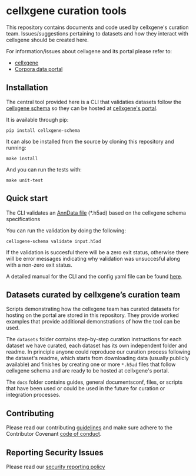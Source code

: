 # cellxgene curation tools

This repository contains documents and code used by cellxgene's curation team. Issues/suggestions pertaining to datasets and how they interact with cellxgene should be created here. 

For information/issues about cellxgene and its portal please refer to:

- [cellxgene](https://github.com/chanzuckerberg/cellxgene)
- [Corpora data portal](https://github.com/chanzuckerberg/corpora-data-portal)

## Installation

The central tool provided here is a CLI that validaties datasets follow the [cellxgene schema](single-cell-curation/schema/2.0.0/corpora_schema.md) so they can be hosted at [cellxgene's portal](https://cellxgene.cziscience.com/). 

It is available through pip:

```
pip install cellxgene-schema
```

It can also be installed from the source by cloning this repository and running:

```
make install 
```

And you can run the tests with:

```
make unit-test
```


## Quick start

The CLI validates an [AnnData file](https://anndata.readthedocs.io/en/latest/) (\*.h5ad) based on the cellxgene schema specifications

You can run the validation by doing the following:

```
cellxgene-schema validate input.h5ad
```

If the validation is succesful there will be a zero exit status, otherwise there will be error messages indicating why validation was unsuccesful  along with a non-zero exit status.

A detailed manual for the CLI and the config yaml file can be found [here](docs/schema_guide.md).

## Datasets curated by cellxgene’s curation team

Scripts demonstrating how the cellxgene team has curated datasets for hosting on the portal are stored in this repository. They provide worked examples that provide additional demonstrations of how the tool can be used.

The `datasets` folder contains step-by-step curation instructions for each dataset we have curated, each dataset has its own independent folder and readme. 
In principle anyone could reproduce our curation process following the dataset's readme, which starts from downloading data (usually publicly available) and finishes by creating one or more `*.h5ad` files that follow cellxgene schema and are ready to be hosted at cellxgene's portal.

The `docs` folder contains guides, general documentsconf, files, or scripts that have been used or could be used in the future for curation or integration processes.

## Contributing

Please read our contributing [guidelines](CONTRIBUTING.md) and make sure adhere to the Contributor Covenant [code of conduct](https://github.com/chanzuckerberg/.github/blob/master/CODE_OF_CONDUCT.md). 

## Reporting Security Issues                     
                                                
Please read our [security reporting policy](SECURITY.md)
